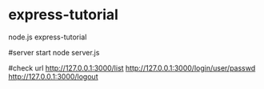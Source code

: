 # express-tutorial
node.js express-tutorial

#server start
node server.js

#check url 
http://127.0.0.1:3000/list
http://127.0.0.1:3000/login/user/passwd
http://127.0.0.1:3000/logout

